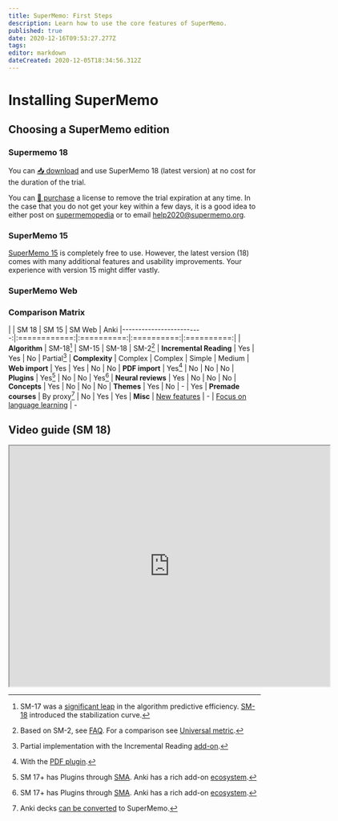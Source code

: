 ```yaml
---
title: SuperMemo: First Steps
description: Learn how to use the core features of SuperMemo.
published: true
date: 2020-12-16T09:53:27.277Z
tags: 
editor: markdown
dateCreated: 2020-12-05T18:34:56.312Z
---
```


# Installing SuperMemo

## Choosing a SuperMemo edition

### Supermemo 18



You can [📥 download](https://super-memory.com/english/down.htm) and use SuperMemo 18 (latest version) at no cost for the duration of the trial.

You can [🔑 purchase](https://super-memo.com/supermemo18.html) a license to remove the trial expiration at any time. In the case that you do not get your key within a few days, it is a good idea to either post on [supermemopedia](http://supermemopedia.com/wiki/Main_Page) or to email [help2020@supermemo.org](mailto:help2020@supermemo.org). 

### SuperMemo 15

[SuperMemo 15](http://supermemopedia.com/wiki/SuperMemo_15_Freeware) is completely free to use. However, the latest version (18) comes with many additional features and usability improvements. Your experience with version 15 might differ vastly.

### SuperMemo Web

### Comparison Matrix

|                          | SM 18        | SM 15      | SM Web     | Anki
|-------------------------:|:============:|:==========:|:==========:|:==========:|
| **Algorithm**           | SM-18[^1]    | SM-15      | SM-18      | SM-2[^2]
| **Incremental Reading** | Yes          | Yes        | No         | Partial[^3]
| **Complexity**          | Complex      | Complex    | Simple     | Medium
| **Web import** | Yes          | Yes        | No         | No
| **PDF import** | Yes[^4]          | No         | No         | No
| **Plugins** | Yes[^5]     | No         | No         | Yes[^5]
| **Neural reviews**      | Yes          | No         | No         | No
| **Concepts**            | Yes          | No         | No         | No
| **Themes**              | Yes          | No         | -          | Yes
| **Premade courses**     | By proxy[^6] | No         | Yes        | Yes
| **Misc**                | [New features](https://super-memory.com/help/new.htm) | -          | [Focus on language learning](https://www.supermemo.com/en/catalog) | -


## Video guide (SM 18)

<iframe src="https://drive.google.com/file/d/1voa9P-ITGiqAQZkfNHUWNEiSdFqr0J5l/preview" width="640" height="480"></iframe>

[^1]: SM-17 was a [significant leap](https://supermemopedia.com/wiki/Is_Algorithm_SM-17_much_better_than_Algorithm_SM-15%3F) in the algorithm predictive efficiency. [SM-18](https://supermemo.guru/wiki/Algorithm_SM-18) introduced the stabilization curve.
[^2]: Based on SM-2, see [FAQ](https://faqs.ankiweb.net/what-spaced-repetition-algorithm.html). For a comparison see [Universal metric](https://supermemo.guru/wiki/Universal_metric_for_cross-comparison_of_spaced_repetition_algorithms#Algorithmic_contest:_SuperMemo_2_vs._SuperMemo_17).
[^3]: Partial implementation with the Incremental Reading [add-on](https://ankiweb.net/shared/info/935264945).
[^4]: With the [PDF plugin](https://github.com/supermemo/SuperMemoAssistant.Plugins.PDF/).
[^5]: SM 17+ has Plugins through [SMA](https://sma.supermemo.wiki/). Anki has a rich add-on [ecosystem](https://ankiweb.net/shared/addons/).
[^6]: Anki decks [can be converted](https://www.youtube.com/watch?v=j6dmQHMGTJs) to SuperMemo.
